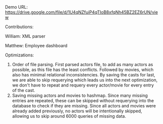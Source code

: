 Demo URL: https://drive.google.com/file/d/1U4qNZfuiP4qTIoB8xfqNh45BZ2EZ6rUN/view

Contributions:

William:
XML parser

Matthew:
Employee dashboard


Optimizations:
1. Order of file parsing. First parsed actors file, to add as many actors as possible, as this file has the least conflicts. Followed by movies, which also has minimal relational inconsistencies. By saving the casts for last, we are able to skip requerying which leads us into the next optimization, we don't have to repeat and requery every actor/movie for every entry of the cast.
2. Saving missing actors and movies to hashmap. Since many missing entries are repeated, these can be skipped without requerying into the database to check if they are missing. Since all actors and movies were already added previously, no actors will be intentionally skipped, allowing us to skip around 6000 queries of missing data.
